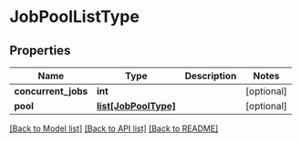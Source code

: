 # JobPoolListType

## Properties
Name | Type | Description | Notes
------------ | ------------- | ------------- | -------------
**concurrent_jobs** | **int** |  | [optional] 
**pool** | [**list[JobPoolType]**](JobPoolType.md) |  | [optional] 

[[Back to Model list]](../README.md#documentation-for-models) [[Back to API list]](../README.md#documentation-for-api-endpoints) [[Back to README]](../README.md)


